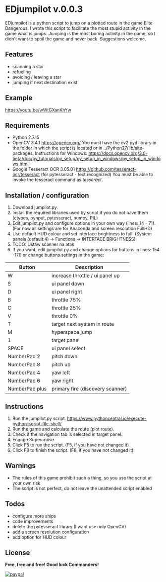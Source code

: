 # EDjumpilot v.0.0.3

EDjumpilot is a python script to jump on a plotted route in the game Elite Dangerous. I wrote this script to facilitate the most stupid activity in the game what is jumps. Jumping is the most boring activity in the game, so I didn't want to spoil the game and never back. Suggestions welcome.

Features
----
 - scanning a star
 - refueling
 - avoiding / leaving a star
 - jumping if next destination exist

Example
----
<https://youtu.be/wWtGXanKhYw>

Requirements
----
 - Python 2.7.15
 - OpenCV 3.4.1 <https://opencv.org/>
   You must have the cv2.pyd library in the folder in which the script is located or in ../Python27/lib/site-packages.
   Instructions for Windows: <https://docs.opencv.org/3.0-beta/doc/py_tutorials/py_setup/py_setup_in_windows/py_setup_in_windows.html>
 - Google Tesseract OCR 3.05.01 <https://github.com/tesseract-ocr/tesseract> (for pytesseract - text recognized)
   You must be able to invoke the tesseract command as *tesseract*.

Installation / configuration
----
 1. Download jumpilot.py.
 2. Install the required libraries used by script if you do not have them (ctypes, pynput, pytesseract, numpy, PIL)
 3. Edit jumpilot.py and configure options in your own way (lines: 14 - 71). 
    (For now all settings are for Anaconda and screen resolution FullHD)
 4. Use default HUD colour and set interface brightness to full. (System panels (default:4) -> Functions -> INTERFACE BRIGHTNESS)
 5. TODO: Ustaw scanner na atak
 6. If you want, edit jumpilot.py and change options for buttons in lines: 154 -170 or change buttons settings in the game:

| Button | Description |
| ------ | ------ |
| W | increase throttle / ui panel up |
| S | ui panel down |
| D | ui panel right |
| B | throttle 75% |
| C | throttle 25% |
| V | throttle 0% |
| T | target next system in route |
| M | hyperspace jump |
| 1 | target panel |
| SPACE | ui panel select |
| NumberPad 2 | pitch down |
| NumberPad 8 | pitch up |
| NumberPad 4 | yaw left |
| NumberPad 6 | yaw right |
| NumberPad plus | primary fire (discovery scanner) |

Instructions
----
 1. Run the jumpilot.py script. <https://www.pythoncentral.io/execute-python-script-file-shell/>
 2. Run the game and calculate the route (plot route). 
 3. Check if the navigation tab is selected in target panel.
 4. Engage Supercruise.
 5. Click F5 to run the script. (F5, if you have not changed it)
 6. Click F8 to finish the script. (F8, if you have not changed it)

Warnings
----
 - The rules of this game prohibit such a thing, so you use the script at your own risk
 - The script is not perfect, do not leave the unattended script enabled

Todos
----
 - configure more ships
 - code improvements
 - delete the pytesseract library (I want use only OpenCV)
 - add a screen resolution configuration
 - add option for HUD colour

License
----
**Free, free and free! Good luck Commanders!**

[![paypal](https://www.paypalobjects.com/en_GB/i/btn/btn_donate_SM.gif)](https://www.paypal.com/cgi-bin/webscr?cmd=_s-xclick&hosted_button_id=MA6HTH23PKJBG)
